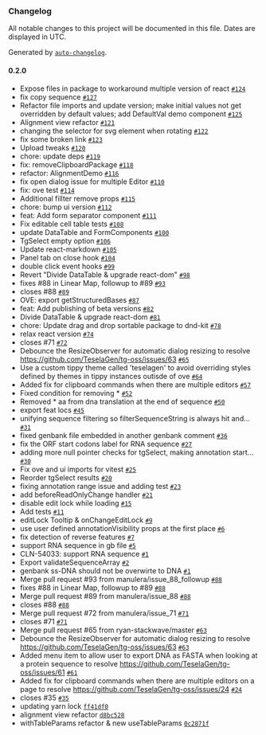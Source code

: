 ### Changelog

All notable changes to this project will be documented in this file. Dates are displayed in UTC.

Generated by [`auto-changelog`](https://github.com/CookPete/auto-changelog).

#### 0.2.0

- Expose files in package to workaround multiple version of react [`#124`](https://github.com/TeselaGen/tg-oss/pull/124)
- fix copy sequence [`#127`](https://github.com/TeselaGen/tg-oss/pull/127)
- Refactor file imports and update version; make initial values not get overridden by default values; add DefaultVal demo component [`#125`](https://github.com/TeselaGen/tg-oss/pull/125)
- Alignment view refactor [`#121`](https://github.com/TeselaGen/tg-oss/pull/121)
- changing the selector for svg element when rotating [`#122`](https://github.com/TeselaGen/tg-oss/pull/122)
- fix some broken link [`#123`](https://github.com/TeselaGen/tg-oss/pull/123)
- Upload tweaks [`#120`](https://github.com/TeselaGen/tg-oss/pull/120)
- chore: update deps [`#119`](https://github.com/TeselaGen/tg-oss/pull/119)
- fix: removeClipboardPackage [`#118`](https://github.com/TeselaGen/tg-oss/pull/118)
- refactor: AlignmentDemo [`#116`](https://github.com/TeselaGen/tg-oss/pull/116)
- fix open dialog issue for multiple Editor [`#110`](https://github.com/TeselaGen/tg-oss/pull/110)
- fix: ove test [`#114`](https://github.com/TeselaGen/tg-oss/pull/114)
- Additional fillter remove props [`#115`](https://github.com/TeselaGen/tg-oss/pull/115)
- chore: bump ui version [`#112`](https://github.com/TeselaGen/tg-oss/pull/112)
- feat: Add form separator component [`#111`](https://github.com/TeselaGen/tg-oss/pull/111)
- Fix editable cell table tests [`#108`](https://github.com/TeselaGen/tg-oss/pull/108)
- update DataTable and FormComponents [`#100`](https://github.com/TeselaGen/tg-oss/pull/100)
- TgSelect empty option [`#106`](https://github.com/TeselaGen/tg-oss/pull/106)
- Update react-markdown [`#105`](https://github.com/TeselaGen/tg-oss/pull/105)
- Panel tab on close hook [`#104`](https://github.com/TeselaGen/tg-oss/pull/104)
- double click event hooks [`#99`](https://github.com/TeselaGen/tg-oss/pull/99)
- Revert "Divide DataTable & upgrade react-dom" [`#98`](https://github.com/TeselaGen/tg-oss/pull/98)
- fixes #88 in Linear Map, followup to #89 [`#93`](https://github.com/TeselaGen/tg-oss/pull/93)
- closes #88 [`#89`](https://github.com/TeselaGen/tg-oss/pull/89)
- OVE: export getStructuredBases [`#87`](https://github.com/TeselaGen/tg-oss/pull/87)
- feat: Add publishing of beta versions [`#82`](https://github.com/TeselaGen/tg-oss/pull/82)
- Divide DataTable & upgrade react-dom [`#81`](https://github.com/TeselaGen/tg-oss/pull/81)
- chore: Update drag and drop sortable package to dnd-kit [`#78`](https://github.com/TeselaGen/tg-oss/pull/78)
- relax react version [`#74`](https://github.com/TeselaGen/tg-oss/pull/74)
- closes #71 [`#72`](https://github.com/TeselaGen/tg-oss/pull/72)
- Debounce the ResizeObserver for automatic dialog resizing to resolve https://github.com/TeselaGen/tg-oss/issues/63 [`#65`](https://github.com/TeselaGen/tg-oss/pull/65)
- Use a custom tippy theme called 'teselagen' to avoid overriding styles defined by themes in tippy instances outisde of ove [`#64`](https://github.com/TeselaGen/tg-oss/pull/64)
- Added fix for clipboard commands when there are multiple editors [`#57`](https://github.com/TeselaGen/tg-oss/pull/57)
- Fixed condition for removing \* [`#52`](https://github.com/TeselaGen/tg-oss/pull/52)
- Removed \* aa from dna translation at the end of sequence [`#50`](https://github.com/TeselaGen/tg-oss/pull/50)
- export feat locs [`#45`](https://github.com/TeselaGen/tg-oss/pull/45)
- unifying sequence filtering so filterSequenceString is always hit and… [`#31`](https://github.com/TeselaGen/tg-oss/pull/31)
- fixed genbank file embedded in another genbank comment [`#36`](https://github.com/TeselaGen/tg-oss/pull/36)
- fix the ORF start codons label for RNA sequence [`#27`](https://github.com/TeselaGen/tg-oss/pull/27)
- adding more null pointer checks for tgSelect, making annotation start… [`#30`](https://github.com/TeselaGen/tg-oss/pull/30)
- Fix ove and ui imports for vitest [`#25`](https://github.com/TeselaGen/tg-oss/pull/25)
- Reorder tgSelect results [`#20`](https://github.com/TeselaGen/tg-oss/pull/20)
- fixing annotation range issue and adding test [`#23`](https://github.com/TeselaGen/tg-oss/pull/23)
- add beforeReadOnlyChange handler [`#21`](https://github.com/TeselaGen/tg-oss/pull/21)
- disable edit lock while loading [`#15`](https://github.com/TeselaGen/tg-oss/pull/15)
- Add tests [`#11`](https://github.com/TeselaGen/tg-oss/pull/11)
- editLock Tooltip & onChangeEditLock [`#9`](https://github.com/TeselaGen/tg-oss/pull/9)
- use user defined annotationVisibility props at the first place [`#6`](https://github.com/TeselaGen/tg-oss/pull/6)
- fix detection of reverse features [`#7`](https://github.com/TeselaGen/tg-oss/pull/7)
- support RNA sequence in gb file [`#5`](https://github.com/TeselaGen/tg-oss/pull/5)
- CLN-54033: support RNA sequence [`#1`](https://github.com/TeselaGen/tg-oss/pull/1)
- Export validateSequenceArray [`#2`](https://github.com/TeselaGen/tg-oss/pull/2)
- genbank ss-DNA should not be overwirte to DNA [`#1`](https://github.com/TeselaGen/tg-oss/pull/1)
- Merge pull request #93 from manulera/issue_88_followup [`#88`](https://github.com/TeselaGen/tg-oss/issues/88)
- fixes #88 in Linear Map, followup to #89 [`#88`](https://github.com/TeselaGen/tg-oss/issues/88)
- Merge pull request #89 from manulera/issue_88 [`#88`](https://github.com/TeselaGen/tg-oss/issues/88)
- closes #88 [`#88`](https://github.com/TeselaGen/tg-oss/issues/88)
- Merge pull request #72 from manulera/issue_71 [`#71`](https://github.com/TeselaGen/tg-oss/issues/71)
- closes #71 [`#71`](https://github.com/TeselaGen/tg-oss/issues/71)
- Merge pull request #65 from ryan-stackwave/master [`#63`](https://github.com/TeselaGen/tg-oss/issues/63)
- Debounce the ResizeObserver for automatic dialog resizing to resolve https://github.com/TeselaGen/tg-oss/issues/63 [`#63`](https://github.com/TeselaGen/tg-oss/issues/63)
- Added menu item to allow user to export DNA as FASTA when looking at a protein sequence to resolve https://github.com/TeselaGen/tg-oss/issues/61 [`#61`](https://github.com/TeselaGen/tg-oss/issues/61)
- Added fix for clipboard commands when there are multiple editors on a page to resolve https://github.com/TeselaGen/tg-oss/issues/24 [`#24`](https://github.com/TeselaGen/tg-oss/issues/24)
- closes #35 [`#35`](https://github.com/TeselaGen/tg-oss/issues/35)
- updating yarn lock [`ff41df0`](https://github.com/TeselaGen/tg-oss/commit/ff41df0b49b8051fcba084f7eaa44cf23284926d)
- alignment view refactor [`d8bc528`](https://github.com/TeselaGen/tg-oss/commit/d8bc528a6c7a7f30300c8aa06db7b31940bca13b)
- withTableParams refactor & new useTableParams [`0c2871f`](https://github.com/TeselaGen/tg-oss/commit/0c2871f731d54a51a76b27c19091e76bcee6de1e)
